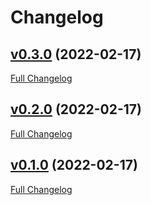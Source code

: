 # Changelog

## [v0.3.0](https://github.com/retro/keechma-timer-example/tree/v0.3.0) (2022-02-17)

[Full Changelog](https://github.com/retro/keechma-timer-example/compare/v0.2.0...v0.3.0)

## [v0.2.0](https://github.com/retro/keechma-timer-example/tree/v0.2.0) (2022-02-17)

[Full Changelog](https://github.com/retro/keechma-timer-example/compare/v0.1.0...v0.2.0)

## [v0.1.0](https://github.com/retro/keechma-timer-example/tree/v0.1.0) (2022-02-17)

[Full Changelog](https://github.com/retro/keechma-timer-example/compare/670a50e78b43db36dd0a210630c7cc637a736d7e...v0.1.0)



